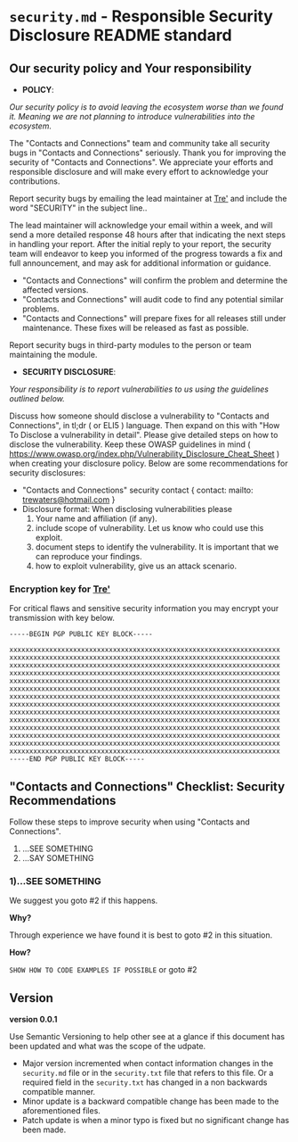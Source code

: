 # `security.md` - Responsible Security Disclosure README standard

## Our security policy and Your responsibility
- **POLICY**:

*Our security policy is to avoid leaving the ecosystem worse than we found it. Meaning we are not planning to introduce vulnerabilities into the ecosystem.*

The "Contacts and Connections" team and community take all security bugs in "Contacts and Connections" seriously. Thank you for improving the security of "Contacts and Connections". We appreciate your efforts and responsible disclosure and will make every effort to acknowledge your contributions.

Report security bugs by emailing the lead maintainer at [Tre'](mailto:trewaters@hotmail.com) and include the word "SECURITY" in the subject line..

The lead maintainer will acknowledge your email within a week, and will send a more detailed response 48 hours after that indicating the next steps in handling your report. After the initial reply to your report, the security team will endeavor to keep you informed of the progress towards a fix and full announcement, and may ask for additional information or guidance.

- "Contacts and Connections" will confirm the problem and determine the affected versions.
- "Contacts and Connections" will audit code to find any potential similar problems.
- "Contacts and Connections" will prepare fixes for all releases still under maintenance. These fixes will be released as fast as possible.

Report security bugs in third-party modules to the person or team maintaining the module.

- **SECURITY DISCLOSURE**:

*Your responsibility is to report vulnerabilities to us using the guidelines outlined below.*

Discuss how someone should disclose a vulnerability to "Contacts and Connections", in tl;dr ( or ELI5 ) language. Then expand on this with "How To Disclose a vulnerability in detail". Please give detailed steps on how to disclose the vulnerability. Keep these OWASP guidelines in mind ( https://www.owasp.org/index.php/Vulnerability_Disclosure_Cheat_Sheet ) when creating your disclosure policy. Below are some recommendations for security disclosures:
- "Contacts and Connections" security contact { contact: mailto: trewaters@hotmail.com }
- Disclosure format: When disclosing vulnerabilities please 
  1. Your name and affiliation (if any).
  2. include scope of vulnerability. Let us know who could use this exploit.
  3. document steps to identify the vulnerability. It is important that we can reproduce your findings. 
  4. how to exploit vulnerability, give us an attack scenario.

### Encryption key for [Tre'](mailto:trewaters@hotmail.com)
For critical flaws and sensitive security information you may encrypt your transmission with key below.
```
-----BEGIN PGP PUBLIC KEY BLOCK-----

xxxxxxxxxxxxxxxxxxxxxxxxxxxxxxxxxxxxxxxxxxxxxxxxxxxxxxxxxxxxxxxxxxxx
xxxxxxxxxxxxxxxxxxxxxxxxxxxxxxxxxxxxxxxxxxxxxxxxxxxxxxxxxxxxxxxxxxxx
xxxxxxxxxxxxxxxxxxxxxxxxxxxxxxxxxxxxxxxxxxxxxxxxxxxxxxxxxxxxxxxxxxxx
xxxxxxxxxxxxxxxxxxxxxxxxxxxxxxxxxxxxxxxxxxxxxxxxxxxxxxxxxxxxxxxxxxxx
xxxxxxxxxxxxxxxxxxxxxxxxxxxxxxxxxxxxxxxxxxxxxxxxxxxxxxxxxxxxxxxxxxxx
xxxxxxxxxxxxxxxxxxxxxxxxxxxxxxxxxxxxxxxxxxxxxxxxxxxxxxxxxxxxxxxxxxxx
xxxxxxxxxxxxxxxxxxxxxxxxxxxxxxxxxxxxxxxxxxxxxxxxxxxxxxxxxxxxxxxxxxxx
xxxxxxxxxxxxxxxxxxxxxxxxxxxxxxxxxxxxxxxxxxxxxxxxxxxxxxxxxxxxxxxxxxxx
xxxxxxxxxxxxxxxxxxxxxxxxxxxxxxxxxxxxxxxxxxxxxxxxxxxxxxxxxxxxxxxxxxxx
xxxxxxxxxxxxxxxxxxxxxxxxxxxxxxxxxxxxxxxxxxxxxxxxxxxxxxxxxxxxxxxxxxxx
xxxxxxxxxxxxxxxxxxxxxxxxxxxxxxxxxxxxxxxxxxxxxxxxxxxxxxxxxxxxxxxxxxxx
xxxxxxxxxxxxxxxxxxxxxxxxxxxxxxxxxxxxxxxxxxxxxxxxxxxxxxxxxxxxxxxxxxxx
xxxxxxxxxxxxxxxxxxxxxxxxxxxxxxxxxxxxxxxxxxxxxxxxxxxxxxxxxxxxxxxxxxxx
xxxxxxxxxxxxxxxxxxxxxxxxxxxxxxxxxxxxxxxxxxxxxxxxxxxxxxxxxxxxxxxxxxxx
-----END PGP PUBLIC KEY BLOCK-----
```

## "Contacts and Connections" Checklist: Security Recommendations
Follow these steps to improve security when using "Contacts and Connections".
1. ...SEE SOMETHING
2. ...SAY SOMETHING

### 1)...SEE SOMETHING
We suggest you goto #2 if this happens.

**Why?**

Through experience we have found it is best to goto #2 in this situation.

**How?**

`SHOW HOW TO CODE EXAMPLES IF POSSIBLE`
or goto #2

## Version

**version 0.0.1**

Use Semantic Versioning to help other see at a glance if this document has been updated and what was the scope of the udpate.

- Major version incremented when contact information changes in the `security.md` file or in the `security.txt` file that refers to this file. Or a required field in the `security.txt` has changed in a non backwards compatible manner.
- Minor update is a backward compatible change has been made to the aforementioned files.
- Patch update is when a minor typo is fixed but no significant change has been made.
